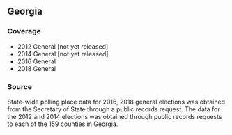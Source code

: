 ## Georgia

### Coverage

- 2012 General [not yet released]
- 2014 General [not yet released]
- 2016 General
- 2018 General

### Source

State-wide polling place data for 2016, 2018 general elections was obtained from the Secretary of State through a public records request. The data for the 2012 and 2014 elections was obtained through public records requests to each of the 159 counties in Georgia.